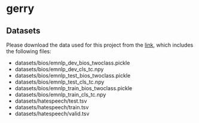 # gerry

## Datasets
Please download the data used for this project from the [link](https://drive.google.com/file/d/1cZcedMWSctHV5wYZ6qO8Fo7XjOc7sdhY/view?usp=sharing), which includes the following files:

- datasets/bios/emnlp_dev_bios_twoclass.pickle
- datasets/bios/emnlp_dev_cls_tc.npy
- datasets/bios/emnlp_test_bios_twoclass.pickle
- datasets/bios/emnlp_test_cls_tc.npy
- datasets/bios/emnlp_train_bios_twoclass.pickle
- datasets/bios/emnlp_train_cls_tc.npy
- datasets/hatespeech/test.tsv
- datasets/hatespeech/train.tsv
- datasets/hatespeech/valid.tsv